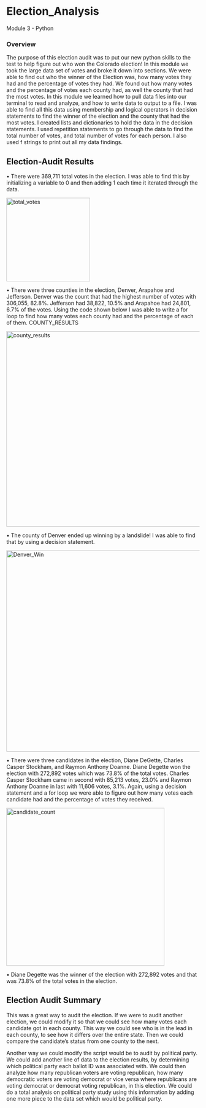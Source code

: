 # Election_Analysis
Module 3 - Python

### Overview
The purpose of this election audit was to put our new python skills to the test to help figure out who won the Colorado election! In this module we took the large data set of votes and broke it down into sections. We were able to find out who the winner of the Election was, how many votes they had and the percentage of votes they had. We found out how many votes and the percentage of votes each county had, as well the county that had the most votes.  In this module we learned how to pull data files into our terminal to read and analyze, and how to write data to output to a file. I was able to find all this data using membership and logical operators in decision statements to find the winner of the election and the county that had the most votes. I created lists and dictionaries to hold the data in the decision statements. I used repetition statements to go through the data to find the total number of votes, and total number of votes for each person. I also used f strings to print out all my data findings. 

## Election-Audit Results

•	There were 369,711 total votes in the election. I was able to find this by initializing a variable to 0 and then adding 1 each time it iterated through the data.  

<img width="218" alt="total_votes" src="https://user-images.githubusercontent.com/45208773/132957506-0f7d6edc-8d8d-4f05-aab7-8cbfe2e5b7f5.PNG">

•	There were three counties in the election, Denver, Arapahoe and Jefferson. Denver was the count that had the highest number of votes with 306,055, 82.8%. Jefferson had 38,822, 10.5% and Arapahoe had 24,801, 6.7% of the votes. Using the code shown below I was able to write a for loop to find how many votes each county had and the percentage of each of them. COUNTY_RESULTS

<img width="510" alt="county_results" src="https://user-images.githubusercontent.com/45208773/132957469-108581ef-c3db-46a9-b667-34580f4a0261.PNG">


•	The county of Denver ended up winning by a landslide! I was able to find that by using a decision statement. 

<img width="525" alt="Denver_Win" src="https://user-images.githubusercontent.com/45208773/132957516-2c4ce6a8-1922-4f71-857d-d0ad9f0b3b19.PNG">

•	There were three candidates in the election, Diane DeGette, Charles Casper Stockham, and Raymon Anthony Doanne. Diane Degette won the election with 272,892 votes which was 73.8% of the total votes. Charles Casper Stockham came in second with 85,213 votes, 23.0% and Raymon Anthony Doanne in last with 11,606 votes, 3.1%. Again, using a decision statement and a for loop we were able to figure out how many votes each candidate had and the percentage of votes they received. 

<img width="412" alt="candidate_count" src="https://user-images.githubusercontent.com/45208773/132957454-c5dbc0f9-82cf-44f2-98af-dba1bf9c94ab.PNG">



•	Diane Degette was the winner of the election with 272,892 votes and that was 73.8% of the total votes in the election.


## Election Audit Summary

This was a great way to audit the election. If we were to audit another election, we could modify it so that we could see how many votes each candidate got in each county. This way we could see who is in the lead in each county, to see how it differs over the entire state. Then we could compare the candidate’s status from one county to the next. 

Another way we could modify the script would be to audit by political party. We could add another line of data to the election results, by determining which political party each ballot ID was associated with. We could then analyze how many republican voters are voting republican, how many democratic voters are voting democrat or vice versa where republicans are voting democrat or democrat voting republican, in this election. We could do a total analysis on political party study using this information by adding one more piece to the data set which would be political party. 











